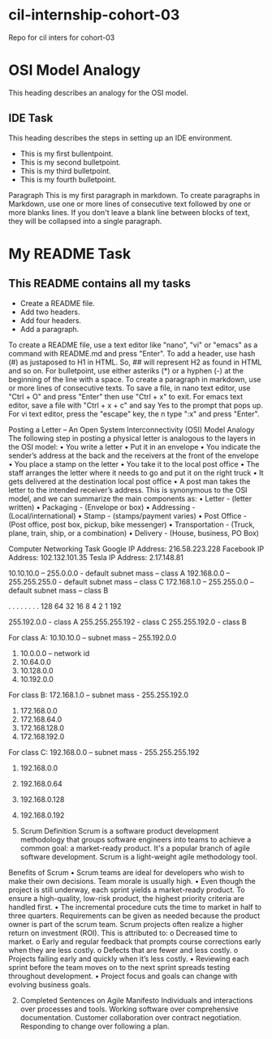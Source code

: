 # cil-internship-cohort-03
Repo for cil inters for cohort-03

# OSI Model Analogy
This heading describes an analogy for the OSI model.

## IDE Task
This heading describes the steps in setting up an IDE environment.

* This is my first bullentpoint.
* This is my second bulletpoint.
* This is my third bulletpoint.
* This is my fourth bulletpoint.

Paragraph
This is my first paragraph in markdown. To create paragraphs in Markdown, use one or more lines of consecutive text followed by one or more blanks lines. If you don't leave a blank line between blocks of text, they will be collapsed into a single paragraph.

# My README Task

## This README contains all my tasks

* Create a README file.
* Add two headers. 
* Add four headers.
* Add a paragraph.

To create a README file, use a text editor like "nano", "vi" or "emacs" as a command with README.md and press "Enter". To add a header, use hash (#) as justaposed to H1 in HTML. So, ## will represent H2 as found in HTML and so on. For bulletpoint, use either asteriks (*) or a hyphen (-) at the beginning of the line with a space. To create a paragraph in markdown, use or more lines of consecutive texts. To save a file, in nano text editor, use "Ctrl + O" and press "Enter" then use "Ctrl + x" to exit. For emacs text editor, save a file with "Ctrl + x + c" and say Yes to the prompt that pops up. For vi text editor, press the "escape" key, the n type ":x" and press "Enter".

Posting a Letter – An Open System Interconnectivity (OSI) Model Analogy
The following step in posting a physical letter is analogous to the layers in the OSI model:
•	 You write a letter
•	Put it in an envelope
•	You indicate the sender’s address at the back and the receivers at the front of the envelope
•	 You place a stamp on the letter
•	You take it to the local post office
•	The staff arranges the letter where it needs to go and put it on the right truck
•	It gets delivered at the destination local post office
•	A post man takes the letter to the intended receiver’s address.
This is synonymous to the OSI model, and we can summarize the main components as:
•	Letter		- (letter written)
•	Packaging	- (Envelope or box)
•	Addressing	- (Local/international)
•	Stamp		- (stamps/payment varies)
•	Post Office	- (Post office, post box, pickup, bike messenger)
•	Transportation	- (Truck, plane, train, ship, or a combination)
•	Delivery	- (House, business, PO Box)

Computer Networking Task
Google IP Address: 216.58.223.228
Facebook IP Address: 102.132.101.35
Tesla IP Address: 2.17.148.81

10.10.10.0 – 255.0.0.0 - default subnet mass – class A
192.168.0.0 – 255.255.255.0 - default subnet mass – class C
172.168.1.0 – 255.255.0.0 – default subnet mass – class B

.           .        .       .       .     .     .    .
128    64     32   16     8    4    2   1
192

255.192.0.0	  - class A
255.255.255.192 - class C
255.255.192.0 	  - class B

For class A: 10.10.10.0 – subnet mass – 255.192.0.0						
1.	10.0.0.0 – network id
2.	10.64.0.0
3.	10.128.0.0
4.	10.192.0.0

For class B: 172.168.1.0 – subnet mass - 255.255.192.0
1.	172.168.0.0
2.	172.168.64.0
3.	172.168.128.0
4.	172.168.192.0

For class C: 192.168.0.0 – subnet mass - 255.255.255.192
1.	192.168.0.0
2.	192.168.0.64
3.	192.168.0.128
4.	192.168.0.192


1.	Scrum Definition
Scrum is a software product development methodology that groups software engineers into teams to achieve a common goal: a market-ready product. It's a popular branch of agile software development. Scrum is a light-weight agile methodology tool. 


Benefits of Scrum
•	Scrum teams are ideal for developers who wish to make their own decisions. Team morale is usually high.
•	Even though the project is still underway, each sprint yields a market-ready product. To ensure a high-quality, low-risk product, the highest priority criteria are handled first.
•	The incremental procedure cuts the time to market in half to three quarters. Requirements can be given as needed because the product owner is part of the scrum team. Scrum projects often realize a higher return on investment (ROI). This is attributed to:
o	Decreased time to market.
o	Early and regular feedback that prompts course corrections early when they are less costly.
o	Defects that are fewer and less costly.
o	Projects failing early and quickly when it’s less costly.
•	Reviewing each sprint before the team moves on to the next sprint spreads testing throughout development.
•	Project focus and goals can change with evolving business goals.

2.	Completed Sentences on Agile Manifesto
Individuals and interactions over processes and tools.
Working software over comprehensive documentation.
Customer collaboration over contract negotiation.
Responding to change over following a plan.